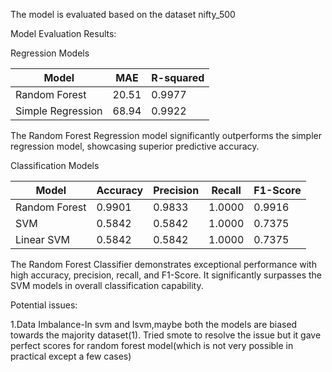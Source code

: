 The model is evaluated based on the dataset nifty_500

Model Evaluation Results:

 Regression Models

| Model             | MAE   | R-squared |
|-------------------|-------|-----------|
| Random Forest     | 20.51 | 0.9977    |
| Simple Regression | 68.94 | 0.9922    |

 The Random Forest Regression model significantly outperforms the simpler regression model, showcasing superior predictive accuracy.

 Classification Models

| Model          | Accuracy | Precision | Recall | F1-Score |
|----------------|----------|-----------|--------|----------|
| Random Forest  | 0.9901   | 0.9833    | 1.0000 | 0.9916   |
| SVM            | 0.5842   | 0.5842    | 1.0000 | 0.7375   |
| Linear SVM     | 0.5842   | 0.5842    | 1.0000 | 0.7375   |

 The Random Forest Classifier demonstrates exceptional performance with high accuracy, precision, recall, and F1-Score. It significantly surpasses the SVM models in overall classification capability.


 Potential issues:

1.Data Imbalance-In svm and lsvm,maybe both the models are biased towards the majority dataset(1).
Tried smote to resolve the issue but it gave perfect scores for random forest model(which is not very possible in practical except a few cases)


